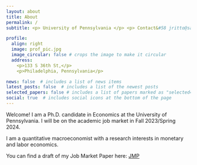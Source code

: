 ```yaml
---
layout: about
title: About
permalink: /
subtitle: <p> University of Pennsylvania </p> <p> Contact&#58 jritto@sas.upenn.edu  </p>

profile:
  align: right
  image: prof_pic.jpg
  image_circular: false # crops the image to make it circular
  address: 
    <p>133 S 36th St,</p>
    <p>Philadelphia, Pennsylvania</p>

news: false  # includes a list of news items
latest_posts: false  # includes a list of the newest posts
selected_papers: false # includes a list of papers marked as "selected={true}"
social: true  # includes social icons at the bottom of the page
---
```


Welcome! I am a Ph.D. candidate in Economics at the University of Pennsylvania. I will be on the academic job market in Fall 2023/Spring 2024. 

I am a quantitative macroeconomist with a research interests in monetary and labor economics.

You can find a draft of my Job Market Paper here: <a href="https://www.dropbox.com/scl/fo/0cvpq5gk28prjomjs8a9o/h?rlkey=piny2hux9dqomnrkya0ivdapm&dl=0">JMP</a>


